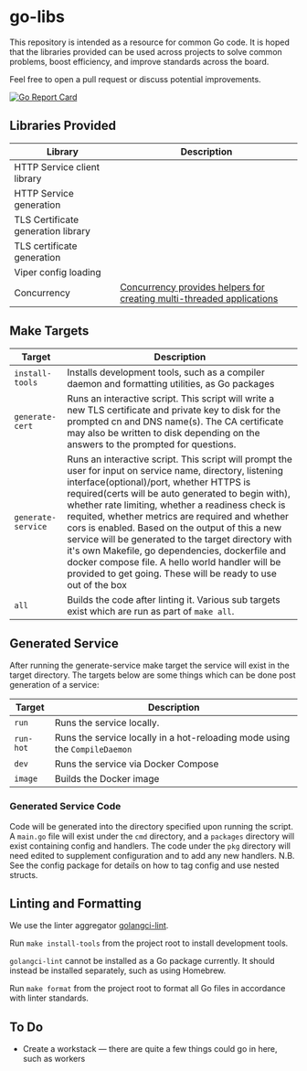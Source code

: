# go-libs 

This repository is intended as a resource for common Go code. It is hoped that the libraries provided can be used across projects to solve common problems, boost efficiency, and improve standards across the board.

Feel free to open a pull request or discuss potential improvements.

[![Go Report Card](https://goreportcard.com/badge/github.com/puppetlabs/go-libs)](https://goreportcard.com/report/github.com/puppetlabs/go-libs)
    
## Libraries Provided

| Library                            | Description                                                                                  |
|------------------------------------|----------------------------------------------------------------------------------------------|
| HTTP Service client library        |                                                                                              |
| HTTP Service generation            |                                                                                              |
| TLS Certificate generation library |                                                                                              |
| TLS certificate generation         |                                                                                              |
| Viper config loading               |                                                                                              |
| Concurrency                        | [Concurrency provides helpers for creating multi-threaded applications](docs/Concurrency.md) |

## Make Targets
| Target                | Description                                                                                                                                                                                                                                                                                                                                                                                                                                                                                                                                                                                           |
|-----------------------|-------------------------------------------------------------------------------------------------------------------------------------------------------------------------------------------------------------------------------------------------------------------------------------------------------------------------------------------------------------------------------------------------------------------------------------------------------------------------------------------------------------------------------------------------------------------------------------------------------|
| `install-tools`       | Installs development tools, such as a compiler daemon and formatting utilities, as Go packages                                                                                                                                                                                                                                                                                                                                                                                                                                                                                                        |
| `generate-cert`       | Runs an interactive script. This script will write a new TLS certificate and private key to disk for the prompted cn and DNS name(s). The CA certificate may also be written to disk depending on the answers to the prompted for questions.                                                                                                                                                                                                                                                                                                                                                          |
| `generate-service`    | Runs an interactive script. This script will prompt the user for input on service name, directory, listening interface(optional)/port, whether HTTPS is required(certs will be auto generated to begin with), whether rate limiting, whether a readiness check is requited, whether metrics are required and whether cors is enabled. Based on the output of this a new service will be generated to the target directory with it's own Makefile, go dependencies, dockerfile and docker compose file. A hello world handler will be provided to get going. These will be ready to use out of the box |
| `all`                 | Builds the code after linting it. Various sub targets exist which are run as part of `make all`.                                                                                                                                                                                                                                                                                                                                                                                                                                                                                                      |

## Generated Service
After running the generate-service make target the service will exist in the target directory. The targets below are some things which can be done post generation of a service:

| Target    | Description                                                                |
|-----------|----------------------------------------------------------------------------|
| `run`     | Runs the service locally.                                                  |
| `run-hot` | Runs the service locally in a hot-reloading mode using the `CompileDaemon` |
| `dev`     | Runs the service via Docker Compose                                        |
| `image`   | Builds the Docker image                                                    |

### Generated Service Code
Code will be generated into the directory specified upon running the script. A `main.go` file will exist under the `cmd` directory, and a `packages` directory will exist containing config and handlers. The code under the `pkg` directory will need edited to supplement configuration and to add any new handlers. N.B. See the config package for details on how to tag config and use nested structs.

## Linting and Formatting

We use the linter aggregator [golangci-lint](https://golangci-lint.run/).

Run `make install-tools` from the project root to install development tools.

`golangci-lint` cannot be installed as a Go package currently. It should instead be installed separately, such as using Homebrew.

Run `make format` from the project root to format all Go files in accordance with linter standards.

## To Do
* Create a workstack — there are quite a few things could go in here, such as workers
